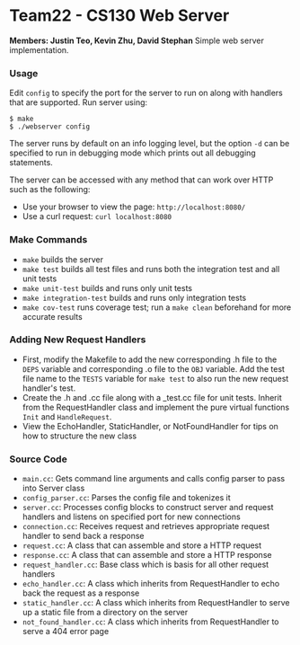 # Team22 - CS130 Web Server
**Members: Justin Teo, Kevin Zhu, David Stephan**
Simple web server implementation.

### Usage
Edit `config` to specify the port for the server to run on along with handlers that are supported.
Run server using:
```
$ make
$ ./webserver config
```
The server runs by default on an info logging level, but the option `-d` can be specified to run in debugging mode which prints out all debugging statements.

The server can be accessed with any method that can work over HTTP such as the following:
* Use your browser to view the page: `http://localhost:8080/`
* Use a curl request: `curl localhost:8080`

### Make Commands
* `make` builds the server
* `make test` builds all test files and runs both the integration test and all unit tests
* `make unit-test` builds and runs only unit tests
* `make integration-test` builds and runs only integration tests
* `make cov-test` runs coverage test; run a `make clean` beforehand for more accurate results

### Adding New Request Handlers
* First, modify the Makefile to add the new corresponding .h file to the `DEPS` variable and corresponding .o file to the `OBJ` variable. Add the test file name to the `TESTS` variable for `make test` to also run the new request handler's test.
* Create the .h and .cc file along with a \_test.cc file for unit tests. Inherit from the RequestHandler class and implement the pure virtual functions `Init` and `HandleRequest`.
* View the EchoHandler, StaticHandler, or NotFoundHandler for tips on how to structure the new class

### Source Code
* `main.cc`: Gets command line arguments and calls config parser to pass into Server class
* `config_parser.cc`: Parses the config file and tokenizes it
* `server.cc`: Processes config blocks to construct server and request handlers and listens on specified port for new connections
* `connection.cc`: Receives request and retrieves appropriate request handler to send back a response
* `request.cc`: A class that can assemble and store a HTTP request
* `response.cc`: A class that can assemble and store a HTTP response
* `request_handler.cc`: Base class which is basis for all other request handlers
* `echo_handler.cc`: A class which inherits from RequestHandler to echo back the request as a response
* `static_handler.cc`: A class which inherits from RequestHandler to serve up a static file from a directory on the server
* `not_found_handler.cc`: A class which inherits from RequestHandler to serve a 404 error page
